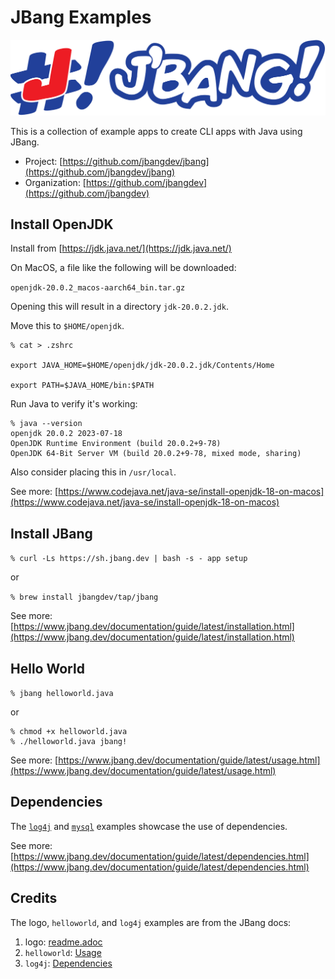 # JBang Examples

![](jbang_logo.svg)

This is a collection of example apps to create CLI apps with Java using JBang.

* Project: [https://github.com/jbangdev/jbang](https://github.com/jbangdev/jbang)
* Organization: [https://github.com/jbangdev](https://github.com/jbangdev)

## Install OpenJDK

Install from [https://jdk.java.net/](https://jdk.java.net/)

On MacOS, a file like the following will be downloaded:

`openjdk-20.0.2_macos-aarch64_bin.tar.gz`

Opening this will result in a directory `jdk-20.0.2.jdk`.

Move this to `$HOME/openjdk`.

```
% cat > .zshrc

export JAVA_HOME=$HOME/openjdk/jdk-20.0.2.jdk/Contents/Home

export PATH=$JAVA_HOME/bin:$PATH
```

Run Java to verify it's working:

```
% java --version
openjdk 20.0.2 2023-07-18
OpenJDK Runtime Environment (build 20.0.2+9-78)
OpenJDK 64-Bit Server VM (build 20.0.2+9-78, mixed mode, sharing)
```

Also consider placing this in `/usr/local`.

See more: [https://www.codejava.net/java-se/install-openjdk-18-on-macos](https://www.codejava.net/java-se/install-openjdk-18-on-macos)

## Install JBang

`% curl -Ls https://sh.jbang.dev | bash -s - app setup`

or

`% brew install jbangdev/tap/jbang`

See more: [https://www.jbang.dev/documentation/guide/latest/installation.html](https://www.jbang.dev/documentation/guide/latest/installation.html)

## Hello World

`% jbang helloworld.java`

or

```
% chmod +x helloworld.java
% ./helloworld.java jbang!
```

See more: [https://www.jbang.dev/documentation/guide/latest/usage.html](https://www.jbang.dev/documentation/guide/latest/usage.html)

## Dependencies

The [`log4j`](log4j) and [`mysql`](mysql) examples showcase the use of dependencies.

See more: [https://www.jbang.dev/documentation/guide/latest/dependencies.html](https://www.jbang.dev/documentation/guide/latest/dependencies.html)

## Credits

The logo, `helloworld`, and `log4j` examples are from the JBang docs:

1. logo: [readme.adoc](https://github.com/jbangdev/jbang)
1. `helloworld`: [Usage](https://www.jbang.dev/documentation/guide/latest/usage.html)
1. `log4j`: [Dependencies](https://www.jbang.dev/documentation/guide/latest/dependencies.html)